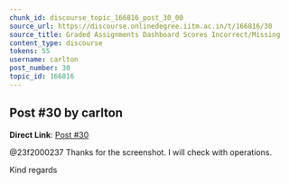 ```yaml
---
chunk_id: discourse_topic_166816_post_30_00
source_url: https://discourse.onlinedegree.iitm.ac.in/t/166816/30
source_title: Graded Assignments Dashboard Scores Incorrect/Missing
content_type: discourse
tokens: 55
username: carlton
post_number: 30
topic_id: 166816
---
```


## Post #30 by carlton

**Direct Link**: [Post #30](https://discourse.onlinedegree.iitm.ac.in/t/166816/30)

@23f2000237 Thanks for the screenshot. I will check with operations.

Kind regards
